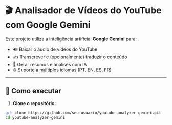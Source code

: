 # 🎬 Analisador de Vídeos do YouTube com Google Gemini

Este projeto utiliza a inteligência artificial **Google Gemini** para:

- 🔊 Baixar o áudio de vídeos do YouTube
- ✍️ Transcrever e (opcionalmente) traduzir o conteúdo
- 🧠 Gerar resumos e análises com IA
- 🌐 Suporte a múltiplos idiomas (PT, EN, ES, FR)

---

## 🚀 Como executar

1. **Clone o repositório:**
```bash
git clone https://github.com/seu-usuario/youtube-analyzer-gemini.git
cd youtube-analyzer-gemini
